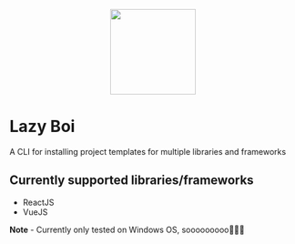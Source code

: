 <p align="center">
<img src="https://zdcohumppa-github-resources.s3.us-east-2.amazonaws.com/lazy-boi/lazyBoi.png" width=150px height="150px" />
</p>

# Lazy Boi

A CLI for installing project templates for multiple libraries and frameworks

## Currently supported libraries/frameworks
- ReactJS
- VueJS

**Note** - Currently only tested on Windows OS, sooooooooo🤷🏽‍♂️